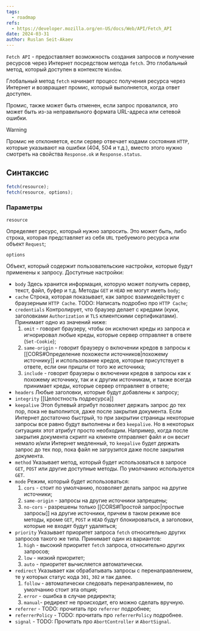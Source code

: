 ```yaml
---
tags:
  - roadmap
refs:
  - https://developer.mozilla.org/en-US/docs/Web/API/Fetch_API
date: 2024-03-31
author: Ruslan Seit-Akaev
---
```

`Fetch API` - предоставляет возможность создания запросов и получение ресурсов через Интернет посредством метода `fetch`. Это глобальный метод, который доступен в контексте `Window`.

Глобальный метод `fetch` начинает процесс получения ресурса через Интернет и возвращает промис, который выполняется, когда ответ доступен.

Промис, также может быть отменен, если запрос провалился, это может быть из-за неправильного формата URL-адреса или сетевой ошибки. 

> [!warning] 
 Промис не отклоняется, если сервер отвечает кодами состояния `HTTP`, которые указывают на ошибки (404, 504 и т.д.), вместо этого нужно смотреть на свойства `Response.ok` и `Response.status`.

## Синтаксис

```js
fetch(resource);
fetch(resource, options);
```

### Параметры

`resource`

  Определяет ресурс, который нужно запросить. Это может быть, либо строка, которая представляет из себя `URL` требуемого ресурса или объект `Request`;

`options`

  Объект, который содержит пользовательские настройки, которые будут применены к запросу. Доступные настройки:

- `body`
Здесь хранится информация, которую может получить сервер, текст, файл, буфер и т.д. Методы `GET` и `HEAD` не могут иметь `body`;
- `cache`
Строка, которая показывает, как запрос взаимодействует с браузерным `HTTP Cache`. TODO: Написать подробно про `HTTP Cache`;
- `credentials`
Контролирует, что браузер делает с кредами (куки, заголовками `Authorization` и `TLS` клиентскими сертификатами). Принимает одно из значений ниже:
	1. `omit` - говорит браузеру, чтобы он исключил креды из запроса и игнорировал любые креды, которые сервер отправляет в ответе (`Set-Cookie`);
	2. `same-origin` - говорит браузеру о включении кредов в запросы к [[CORS#Определение похожести источников|похожему источнику]] и использование кредов, которые присутствует в ответе, если они пришли от того же источника;
	3. `include` - говорит браузеры о включении кредов в запросы как к похожему источнику, так и к другим источникам, и также всегда принимает креды, которые сервер отправляет в ответе;
- `headers`
Любые заголовки, которые будут добавлены к запросу;
- `integrity`
[[Целостность подресурса]]
- `keepalive`
Этоn булевый атрибут позволяет держать запрос до тех пор, пока не выполнится, даже после закрытия документа. Если Интернет достаточно быстрый, то при закрытии страницы некоторые запросы все равно будут выполнены и без `keepalive`. Но в некоторых ситуациях этот атрибут просто необходим. Например, когда после закрытия документа скрипт на клиенте отправляет файл и он весит немало и/или Интернет медленный, то `keepalive` будет держать запрос до тех пор, пока файл не загрузится даже после закрытия документа.
- `method`
Указывает метод, который будет использоваться в запросе `GET`, `POST` или другие доступные методы. По умолчанию используется `GET`.
- `mode`
Режим, который будет использоваться:
	1. `cors` - стоит по умолчанию, позволяет делать запрос на другие источники;
	2. `same-origin` - запросы на другие источники запрещены;
	3. `no-cors` - разрешены только [[CORS#Простой запрос|простые запросы]] на другие источники, причем в таком режиме все методы, кроме `GET`, `POST` и `HEAD` будут блокироваться, а заголовки, которые не входят будут удаляться;
- `priority`
    Указывает приоритет запроса `fetch` относительно других запросов такого же типа. Принимает один из вариантов:
	1. `high` - высокий приоритет `fetch` запроса, относительно других запросов;
	2. `low` - низкий приоритет;
	3. `auto` - приоритет вычисляется автоматически.
- `redirect`
Указывает как обрабатывать запросы с перенаправлением, те у которых статус кода `301`, `302` и так далее.
	1. `follow` - автоматически следовать перенаправлением, по умолчанию стоит эта опция;
	2. `error` - ошибка в случае редиректа;
	3. `manual`- редирект не происходит, его можно сделать вручную.
- `referrer` - TODO: прочитать про `referrer` подробнее;
- `referrerPolicy` - TODO: прочитать про `referrerPolicy` подробнее.
- `signal` - TODO: Прочитать про `AbortController` и `AbortSignal`.

